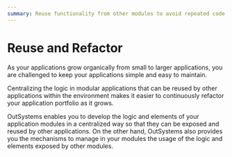 ```yaml
---
summary: Reuse functionality from other modules to avoid repeated code and to achieve a modular design.
---
```


# Reuse and Refactor

As your applications grow organically from small to larger applications, you are challenged to keep your applications simple and easy to maintain.

Centralizing the logic in modular applications that can be reused by other applications within the environment makes it easier to continuously refactor your application portfolio as it grows.

OutSystems enables you to develop the logic and elements of your application modules in a centralized way so that they can be exposed and reused by other applications. On the other hand, OutSystems also provides you the mechanisms to manage in your modules the usage of the logic and elements exposed by other modules.

